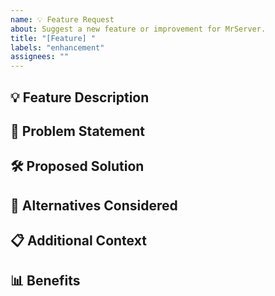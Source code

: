 ```yaml
---
name: 💡 Feature Request
about: Suggest a new feature or improvement for MrServer.
title: "[Feature] "
labels: "enhancement"
assignees: ""
---
```


<!-- Please search existing issues to avoid creating duplicates -->

## 💡 Feature Description

<!-- A clear and concise description of what feature you would like to see -->

## 🤔 Problem Statement

<!-- Describe the problem this feature would solve (e.g., "I'm always frustrated when...") -->

## 🛠️ Proposed Solution

<!-- Describe how you envision this feature working -->

## 🔄 Alternatives Considered

<!-- Describe any alternative solutions or features you've considered -->

## 📋 Additional Context

<!-- Add any other context, screenshots, or mockups about the feature request here -->

## 📊 Benefits

<!-- How would this feature benefit users or the project? -->
